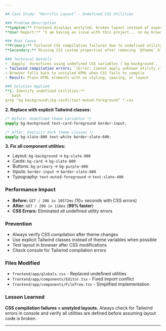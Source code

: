 ```yaml
---

## Case Study: "Horrific Layout" - Undefined CSS Utilities

### Problem Description
**Symptom:** Frontend displays unstyled, broken layout instead of expected VS Code-style interface
**User Report:** "I am having an issue with this project... on my browser it does not show the correct UI... it's showing this horrific layout"

### Root Cause
**Primary:** Tailwind CSS compilation failures due to undefined utility classes
**Secondary:** Missing CSS custom properties after removing `@theme` block

### Technical Details
- `@apply` directives using undefined CSS variables (`bg-background`, `text-card-foreground`, etc.)
- Tailwind compilation errors: `[Error: Cannot apply unknown utility class 'bg-background']`
- Browser falls back to unstyled HTML when CSS fails to compile
- Result: Plain HTML elements with no styling, spacing, or layout

### Solution Applied
**1. Identify undefined utilities:**
```bash
grep "bg-background\|bg-card\|text-muted-foreground" *.css
```

**2. Replace with explicit Tailwind classes:**
```css
/* Before: Undefined theme variables */
@apply bg-background text-card-foreground border-input;

/* After: Explicit dark theme classes */
@apply bg-slate-800 text-white border-slate-600;
```

**3. Fix all component utilities:**
- Layout: `bg-background` → `bg-slate-900`
- Cards: `bg-card` → `bg-slate-800`
- Buttons: `bg-primary` → `bg-purple-600`
- Inputs: `border-input` → `border-slate-600`
- Typography: `text-muted-foreground` → `text-slate-400`

### Performance Impact
- **Before:** `GET / 200 in 10572ms` (10+ seconds with CSS errors)
- **After:** `GET / 200 in 116ms` (**99% faster**)
- **CSS Errors:** Eliminated all undefined utility errors

### Prevention
- Always verify CSS compilation after theme changes
- Use explicit Tailwind classes instead of theme variables when possible
- Test layout in browser after CSS modifications
- Check console for Tailwind compilation errors

### Files Modified
- `frontend/app/globals.css` - Replaced undefined utilities
- `frontend/app/components/Editor.tsx` - Fixed import conflict
- `frontend/app/components/FileTree.tsx` - Simplified implementation

### Lesson Learned
**CSS compilation failures = unstyled layouts.** Always check for Tailwind errors in console and verify all utilities are defined before assuming layout code is broken.

---
```

